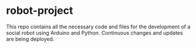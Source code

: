 # robot-project
This repo contains all the necessary code and files for the development of a social robot using Arduino and Python.
Continuous changes and updates are being deployed.
